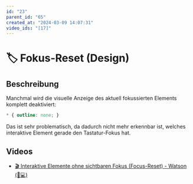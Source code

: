 ```yaml
---
id: "23"
parent_id: "65"
created_at: "2024-03-09 14:07:31"
video_ids: "[17]"
---
```


# 🏷️ Fokus-Reset (Design)

## Beschreibung

Manchmal wird die visuelle Anzeige des aktuell fokussierten Elements komplett deaktiviert:

```css
* { outline: none; }
```

Das ist sehr problematisch, da dadurch nicht mehr erkennbar ist, welches interaktive Element gerade den Tastatur-Fokus hat.

## Videos

- [🎬 Interaktive Elemente ohne sichtbaren Fokus (Focus-Reset) - Watson (🚨💻)](/de/videos/interaktive-elemente-ohne-sichtbaren-fokus-focus-reset-watson)
